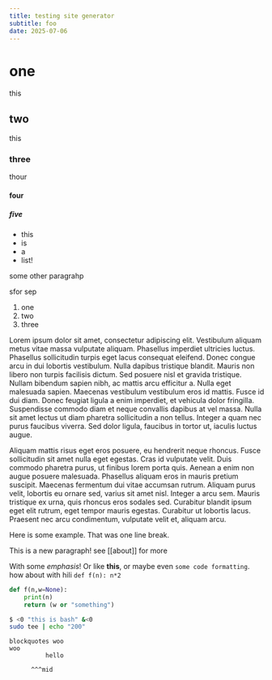 ```yaml
---
title: testing site generator
subtitle: foo
date: 2025-07-06
---
```



# one
 this

## two
this

### three
thour

#### four
##### five


- this
- is
- a
- list!

some other paragrahp

sfor sep

1. one
2. two
3. three


Lorem ipsum dolor sit amet, consectetur adipiscing elit. Vestibulum aliquam metus vitae massa vulputate aliquam. Phasellus imperdiet ultricies luctus. Phasellus sollicitudin turpis eget lacus consequat eleifend. Donec congue arcu in dui lobortis vestibulum. Nulla dapibus tristique blandit. Mauris non libero non turpis facilisis dictum. Sed posuere nisl et gravida tristique. Nullam bibendum sapien nibh, ac mattis arcu efficitur a. Nulla eget malesuada sapien. Maecenas vestibulum vestibulum eros id mattis. Fusce id dui diam. Donec feugiat ligula a enim imperdiet, et vehicula dolor fringilla. Suspendisse commodo diam et neque convallis dapibus at vel massa. Nulla sit amet lectus ut diam pharetra sollicitudin a non tellus. Integer a quam nec purus faucibus viverra. Sed dolor ligula, faucibus in tortor ut, iaculis luctus augue.

Aliquam mattis risus eget eros posuere, eu hendrerit neque rhoncus. Fusce sollicitudin sit amet nulla eget egestas. Cras id vulputate velit. Duis commodo pharetra purus, ut finibus lorem porta quis. Aenean a enim non augue posuere malesuada. Phasellus aliquam eros in mauris pretium suscipit. Maecenas fermentum dui vitae accumsan rutrum. Aliquam purus velit, lobortis eu ornare sed, varius sit amet nisl. Integer a arcu sem. Mauris tristique ex urna, quis rhoncus eros sodales sed. Curabitur blandit ipsum eget elit rutrum, eget tempor mauris egestas. Curabitur ut lobortis lacus. Praesent nec arcu condimentum, vulputate velit et, aliquam arcu.

Here is some example.
That was one line break.

This is a new paragraph! see [[about]] for more

With some *emphasis*! Or like **this**, or maybe even `some code formatting`. how about with hili `def f(n): n*2`

```python
def f(n,w=None):
	print(n)
	return (w or "something")
```

```bash
$ <0 "this is bash" &<0 
sudo tee | echo "200"
```

```
blockquotes woo
woo
          hello

      ^^^mid
```
